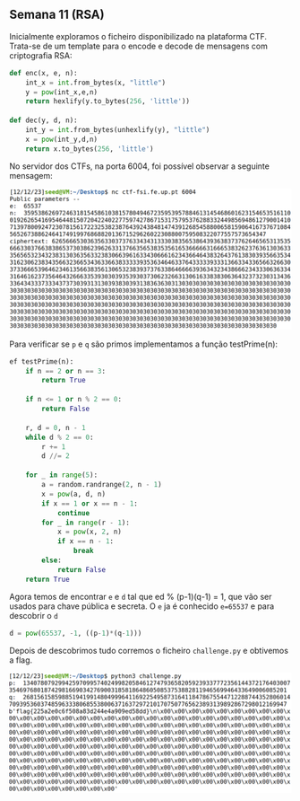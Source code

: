 ## Semana 11 (RSA)

Inicialmente exploramos o ficheiro disponibilizado na plataforma CTF. Trata-se de um template para o encode e decode de mensagens com criptografia RSA:

```py
def enc(x, e, n):
    int_x = int.from_bytes(x, "little")
    y = pow(int_x,e,n)
    return hexlify(y.to_bytes(256, 'little'))

def dec(y, d, n):
    int_y = int.from_bytes(unhexlify(y), "little")
    x = pow(int_y,d,n)
    return x.to_bytes(256, 'little')
```

No servidor dos CTFs, na porta 6004, foi possível observar a seguinte mensagem:

![ctf8nc](../images/ctf8nc.png)

Para verificar se `p` e `q` são primos implementamos a função testPrime(n):
```py
ef testPrime(n):
    if n == 2 or n == 3:
        return True

    if n <= 1 or n % 2 == 0:
        return False

    r, d = 0, n - 1
    while d % 2 == 0:
        r += 1
        d //= 2

    for _ in range(5):
        a = random.randrange(2, n - 1)
        x = pow(a, d, n)
        if x == 1 or x == n - 1:
            continue
        for _ in range(r - 1):
            x = pow(x, 2, n)
            if x == n - 1:
                break
        else:
            return False
    return True
```

Agora temos de encontrar `e` e `d` tal que ed % (p-1)(q-1) = 1, que vão ser usados para chave pública e secreta. 
O `e` ja é conhecido `e=65537` e para descobrir o `d` 
```py 
d = pow(65537, -1, ((p-1)*(q-1)))
```

Depois de descobrimos tudo corremos o ficheiro `challenge.py` e obtivemos a flag.

![ctf8flag](../images/ctf8flag.png)
